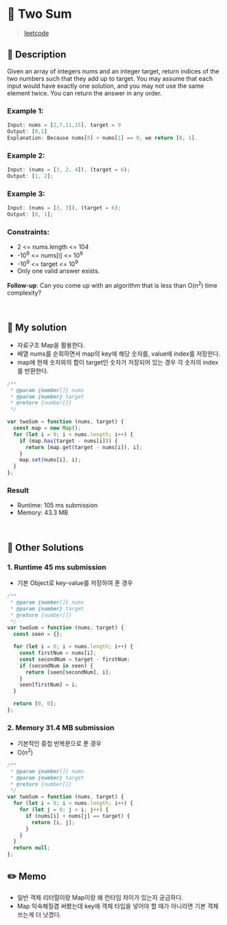 # 🌈 Two Sum

> [leetcode](https://leetcode.com/problems/two-sum/description/)

## 📌 Description

Given an array of integers nums and an integer target, return indices of the two numbers such that they add up to target.
You may assume that each input would have exactly one solution, and you may not use the same element twice.
You can return the answer in any order.

### Example 1:

```js
Input: nums = [2,7,11,15], target = 9
Output: [0,1]
Explanation: Because nums[0] + nums[1] == 9, we return [0, 1].
```

### Example 2:

```js
Input: (nums = [3, 2, 4]), (target = 6);
Output: [1, 2];
```

### Example 3:

```js
Input: (nums = [3, 3]), (target = 6);
Output: [0, 1];
```

### Constraints:

- 2 <= nums.length <= 104
- -10<sup>9</sup> <= nums[i] <= 10<sup>9</sup>
- -10<sup>9</sup> <= target <= 10<sup>9</sup>
- Only one valid answer exists.

**Follow-up**: Can you come up with an algorithm that is less than O(n<sup>2</sup>) time complexity?

<br />

## 📌 My solution

- 자료구조 Map을 활용한다.
- 배열 nums를 순회하면서 map의 key에 해당 숫자를, value에 index를 저장한다.
- map에 현재 숫자와의 합이 target인 숫자가 저장되어 있는 경우 각 숫자의 index를 반환한다.

```js
/**
 * @param {number[]} nums
 * @param {number} target
 * @return {number[]}
 */

var twoSum = function (nums, target) {
  const map = new Map();
  for (let i = 0; i < nums.length; i++) {
    if (map.has(target - nums[i])) {
      return [map.get(target - nums[i]), i];
    }
    map.set(nums[i], i);
  }
};
```

### Result

- Runtime: 105 ms submission
- Memory: 43.3 MB

<br />

## 📌 Other Solutions

### 1. Runtime 45 ms submission

- 기본 Object로 key-value를 저장하여 푼 경우

```js
/**
 * @param {number[]} nums
 * @param {number} target
 * @return {number[]}
 */
var twoSum = function (nums, target) {
  const seen = {};

  for (let i = 0; i < nums.length; i++) {
    const firstNum = nums[i];
    const secondNum = target - firstNum;
    if (secondNum in seen) {
      return [seen[secondNum], i];
    }
    seen[firstNum] = i;
  }

  return [0, 0];
};
```

### 2. Memory 31.4 MB submission

- 기본적인 중첩 반복문으로 푼 경우
- O(n<sup>2</sup>)

```js
/**
 * @param {number[]} nums
 * @param {number} target
 * @return {number[]}
 */
var twoSum = function (nums, target) {
  for (let i = 0; i < nums.length; i++) {
    for (let j = 0; j < i; j++) {
      if (nums[i] + nums[j] == target) {
        return [i, j];
      }
    }
  }
  return null;
};
```

## ✏️ Memo

- 일반 객체 리터럴이랑 Map이랑 왜 런타임 차이가 있는지 궁금하다.
- Map 익숙해질겸 써봤는데 key에 객체 타입을 넣어야 할 때가 아니라면 기본 객체 쓰는게 더 낫겠다.

